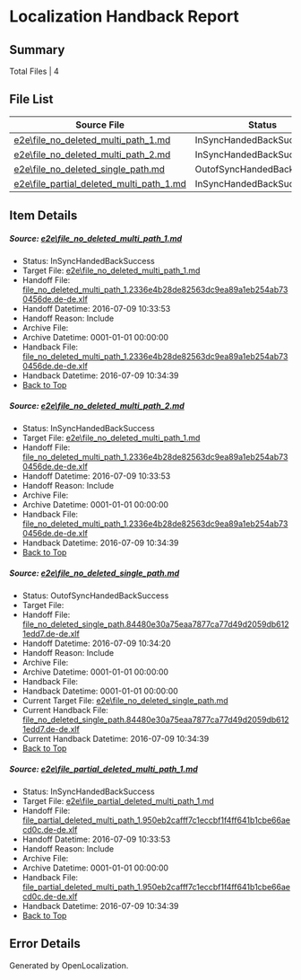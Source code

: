 # <a name='report-top'></a> Localization Handback Report

## Summary
 Total Files | 4

## File List
 Source File | Status | Details 
 ----------- | ------ | ------- 
 [e2e\file_no_deleted_multi_path_1.md](https://github.com/OpenLocalizationTestOrg/oltest/blob/2fceaabf363db8371bdd79c4417638b1df966d3d/e2e/file_no_deleted_multi_path_1.md) | InSyncHandedBackSuccess | [Details](#2a23392a1c9d227049b6c7c6261bed6bd649d13d1)
 [e2e\file_no_deleted_multi_path_2.md](https://github.com/OpenLocalizationTestOrg/oltest/blob/ff2662e845716bb2ec7d84096df315a1a79ef72f/e2e/file_no_deleted_multi_path_2.md) | InSyncHandedBackSuccess | [Details](#2a23392a1c9d227049b6c7c6261bed6bd649d13d2)
 [e2e\file_no_deleted_single_path.md](https://github.com/OpenLocalizationTestOrg/oltest/blob/ff2662e845716bb2ec7d84096df315a1a79ef72f/e2e/file_no_deleted_single_path.md) | OutofSyncHandedBackSuccess | [Details](#5ed23030d7fa87feadec47109ae6248761ddbbd73)
 [e2e\file_partial_deleted_multi_path_1.md](https://github.com/OpenLocalizationTestOrg/oltest/blob/2fceaabf363db8371bdd79c4417638b1df966d3d/e2e/file_partial_deleted_multi_path_1.md) | InSyncHandedBackSuccess | [Details](#9798d8617ce05c4411677c0dd5a72507bb21351c4)

## Item Details
##### <a name='2a23392a1c9d227049b6c7c6261bed6bd649d13d1'></a> Source: [e2e\file_no_deleted_multi_path_1.md](https://github.com/OpenLocalizationTestOrg/oltest/blob/2fceaabf363db8371bdd79c4417638b1df966d3d/e2e/file_no_deleted_multi_path_1.md)
* Status: InSyncHandedBackSuccess
* Target File: [e2e\file_no_deleted_multi_path_1.md](https://github.com/OpenLocalizationTestOrg/oltest-dede-fly/blob/62a160e537f31da72fd95f10e9f083ac9536fe1f/e2e/file_no_deleted_multi_path_1.md)
* Handoff File: [file_no_deleted_multi_path_1.2336e4b28de82563dc9ea89a1eb254ab730456de.de-de.xlf](https://github.com/OpenLocalizationTestOrg/olhandoff-e2e/blob/d598d7918f19638342f98be3a3b3633a5d7c953a/ol-handoff/OpenLocalizationTestOrg/oltest-dede-fly/ci/mt/file_no_deleted_multi_path_1.2336e4b28de82563dc9ea89a1eb254ab730456de.de-de.xlf)
* Handoff Datetime: 2016-07-09 10:33:53
* Handoff Reason: Include
* Archive File: 
* Archive Datetime: 0001-01-01 00:00:00
* Handback File: [file_no_deleted_multi_path_1.2336e4b28de82563dc9ea89a1eb254ab730456de.de-de.xlf](https://github.com/OpenLocalizationTestOrg/olhandback-e2e/blob/b20f6b35131158d32740f7ab971d0ee12f30db35/ol-handback/OpenLocalizationTestOrg/oltest-dede-fly/ci/mt/file_no_deleted_multi_path_1.2336e4b28de82563dc9ea89a1eb254ab730456de.de-de.xlf)
* Handback Datetime: 2016-07-09 10:34:39
* [Back to Top](#report-top)

##### <a name='2a23392a1c9d227049b6c7c6261bed6bd649d13d2'></a> Source: [e2e\file_no_deleted_multi_path_2.md](https://github.com/OpenLocalizationTestOrg/oltest/blob/ff2662e845716bb2ec7d84096df315a1a79ef72f/e2e/file_no_deleted_multi_path_2.md)
* Status: InSyncHandedBackSuccess
* Target File: [e2e\file_no_deleted_multi_path_1.md](https://github.com/OpenLocalizationTestOrg/oltest-dede-fly/blob/62a160e537f31da72fd95f10e9f083ac9536fe1f/e2e/file_no_deleted_multi_path_1.md)
* Handoff File: [file_no_deleted_multi_path_1.2336e4b28de82563dc9ea89a1eb254ab730456de.de-de.xlf](https://github.com/OpenLocalizationTestOrg/olhandoff-e2e/blob/d598d7918f19638342f98be3a3b3633a5d7c953a/ol-handoff/OpenLocalizationTestOrg/oltest-dede-fly/ci/mt/file_no_deleted_multi_path_1.2336e4b28de82563dc9ea89a1eb254ab730456de.de-de.xlf)
* Handoff Datetime: 2016-07-09 10:33:53
* Handoff Reason: Include
* Archive File: 
* Archive Datetime: 0001-01-01 00:00:00
* Handback File: [file_no_deleted_multi_path_1.2336e4b28de82563dc9ea89a1eb254ab730456de.de-de.xlf](https://github.com/OpenLocalizationTestOrg/olhandback-e2e/blob/b20f6b35131158d32740f7ab971d0ee12f30db35/ol-handback/OpenLocalizationTestOrg/oltest-dede-fly/ci/mt/file_no_deleted_multi_path_1.2336e4b28de82563dc9ea89a1eb254ab730456de.de-de.xlf)
* Handback Datetime: 2016-07-09 10:34:39
* [Back to Top](#report-top)

##### <a name='5ed23030d7fa87feadec47109ae6248761ddbbd73'></a> Source: [e2e\file_no_deleted_single_path.md](https://github.com/OpenLocalizationTestOrg/oltest/blob/ff2662e845716bb2ec7d84096df315a1a79ef72f/e2e/file_no_deleted_single_path.md)
* Status: OutofSyncHandedBackSuccess
* Target File: 
* Handoff File: [file_no_deleted_single_path.84480e30a75eaa7877ca77d49d2059db6121edd7.de-de.xlf](https://github.com/OpenLocalizationTestOrg/olhandoff-e2e/blob/3ca57174e2218aebde56f4a449004e2275841bcf/ol-handoff/OpenLocalizationTestOrg/oltest-dede-fly/ci/mt/file_no_deleted_single_path.84480e30a75eaa7877ca77d49d2059db6121edd7.de-de.xlf)
* Handoff Datetime: 2016-07-09 10:34:20
* Handoff Reason: Include
* Archive File: 
* Archive Datetime: 0001-01-01 00:00:00
* Handback File: 
* Handback Datetime: 0001-01-01 00:00:00
* Current Target File: [e2e\file_no_deleted_single_path.md](https://github.com/OpenLocalizationTestOrg/oltest-dede-fly/blob/62a160e537f31da72fd95f10e9f083ac9536fe1f/e2e/file_no_deleted_single_path.md)
* Current Handback File: [file_no_deleted_single_path.84480e30a75eaa7877ca77d49d2059db6121edd7.de-de.xlf](https://github.com/OpenLocalizationTestOrg/olhandback-e2e/blob/b20f6b35131158d32740f7ab971d0ee12f30db35/ol-handback/OpenLocalizationTestOrg/oltest-dede-fly/ci/mt/file_no_deleted_single_path.84480e30a75eaa7877ca77d49d2059db6121edd7.de-de.xlf)
* Current Handback Datetime: 2016-07-09 10:34:39
* [Back to Top](#report-top)

##### <a name='9798d8617ce05c4411677c0dd5a72507bb21351c4'></a> Source: [e2e\file_partial_deleted_multi_path_1.md](https://github.com/OpenLocalizationTestOrg/oltest/blob/2fceaabf363db8371bdd79c4417638b1df966d3d/e2e/file_partial_deleted_multi_path_1.md)
* Status: InSyncHandedBackSuccess
* Target File: [e2e\file_partial_deleted_multi_path_1.md](https://github.com/OpenLocalizationTestOrg/oltest-dede-fly/blob/62a160e537f31da72fd95f10e9f083ac9536fe1f/e2e/file_partial_deleted_multi_path_1.md)
* Handoff File: [file_partial_deleted_multi_path_1.950eb2cafff7c1eccbf1f4ff641b1cbe66aecd0c.de-de.xlf](https://github.com/OpenLocalizationTestOrg/olhandoff-e2e/blob/d598d7918f19638342f98be3a3b3633a5d7c953a/ol-handoff/OpenLocalizationTestOrg/oltest-dede-fly/ci/mt/file_partial_deleted_multi_path_1.950eb2cafff7c1eccbf1f4ff641b1cbe66aecd0c.de-de.xlf)
* Handoff Datetime: 2016-07-09 10:33:53
* Handoff Reason: Include
* Archive File: 
* Archive Datetime: 0001-01-01 00:00:00
* Handback File: [file_partial_deleted_multi_path_1.950eb2cafff7c1eccbf1f4ff641b1cbe66aecd0c.de-de.xlf](https://github.com/OpenLocalizationTestOrg/olhandback-e2e/blob/b20f6b35131158d32740f7ab971d0ee12f30db35/ol-handback/OpenLocalizationTestOrg/oltest-dede-fly/ci/mt/file_partial_deleted_multi_path_1.950eb2cafff7c1eccbf1f4ff641b1cbe66aecd0c.de-de.xlf)
* Handback Datetime: 2016-07-09 10:34:39
* [Back to Top](#report-top)


## Error Details

Generated by OpenLocalization.
